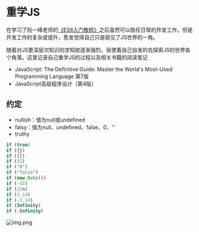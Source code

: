 # 重学JS

在学习了阮一峰老师的[《ES6入门教程》](https://es6.ruanyifeng.com/)之后虽然可以胜任日常的开发工作，但是开发工作的复杂度提升，愈发觉得自己只是窥见了JS世界的一角。

随着对JS更深层次知识的求知欲逐渐强烈，驱使着自己自发的去探索JS的世界各个角落。这里记录自己重学JS的过程以及相关书籍的阅读笔记

- JavaScript: The Definitive Guide: Master the World's Most-Used Programming Language 第7版
- JavaScript高级程序设计（第4版）

## 约定

- nullish：值为null或undefined
- falsy：值为null、undefined、false、0、''
- truthy

```js
if (true)
if ({})
if ([])
if (42)
if ("0")
if ("false")
if (new Date())
if (-42)
if (12n)
if (3.14)
if (-3.14)
if (Infinity)
if (-Infinity)
```

![img.png](/imgs/base/js/expression-4.png)
